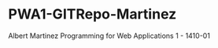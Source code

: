 PWA1-GITRepo-Martinez
=====================
Albert Martinez
Programming for Web Applications 1 - 1410-01
